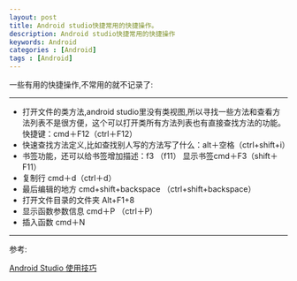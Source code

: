 ```yaml
---
layout: post
title: Android studio快捷常用的快捷操作。
description: Android studio快捷常用的快捷操作
keywords: Android
categories : [Android]
tags : [Android]
---
```


一些有用的快捷操作,不常用的就不记录了:

---

- 打开文件的类方法,android studio里没有类视图,所以寻找一些方法和查看方法列表不是很方便，这个可以打开类所有方法列表也有直接查找方法的功能。快捷键：cmd＋F12（ctrl＋F12）
- 快速查找方法定义,比如查找别人写的方法写了什么：alt＋空格（ctrl+shift+i）
- 书签功能，还可以给书签增加描述：f3 （f11） 显示书签cmd＋F3（shift＋F11）
- 复制行 cmd＋d（ctrl＋d）
- 最后编辑的地方 cmd+shift+backspace （ctrl+shift+backspace）
- 打开文件目录的文件夹 Alt+F1+8
- 显示函数参数信息 cmd＋P （ctrl＋P）
- 插入函数 cmd＋N



---

参考:

[Android Studio 使用技巧](http://blog.csdn.net/cym492224103/article/details/46319335)